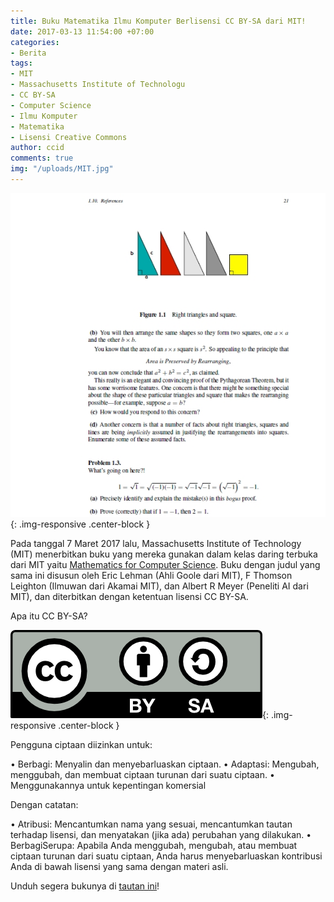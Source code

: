 ```yaml
---
title: Buku Matematika Ilmu Komputer Berlisensi CC BY-SA dari MIT!
date: 2017-03-13 11:54:00 +07:00
categories:
- Berita
tags:
- MIT
- Massachusetts Institute of Technologu
- CC BY-SA
- Computer Science
- Ilmu Komputer
- Matematika
- Lisensi Creative Commons
author: ccid
comments: true
img: "/uploads/MIT.jpg"
---
```


![MIT.jpg](/uploads/MIT.jpg){: .img-responsive .center-block }

Pada tanggal 7 Maret 2017 lalu, Massachusetts Institute of Technology (MIT) menerbitkan buku yang mereka gunakan dalam kelas daring terbuka dari MIT yaitu [Mathematics for Computer Science](https://ocw.mit.edu/courses/electrical-engineering-and-computer-science/6-042j-mathematics-for-computer-science-fall-2010/index.htm). Buku dengan judul yang sama ini disusun oleh Eric Lehman (Ahli Goole dari MIT), F Thomson Leighton (Ilmuwan dari Akamai MIT), dan Albert R Meyer (Peneliti AI dari MIT), dan diterbitkan dengan ketentuan lisensi CC BY-SA.

Apa itu CC BY-SA?

![by-sa-aa61b0.png](/uploads/by-sa-aa61b0.png){: .img-responsive .center-block }

Pengguna ciptaan diizinkan untuk:

•  Berbagi: Menyalin dan menyebarluaskan ciptaan.
•  Adaptasi: Mengubah, menggubah, dan membuat ciptaan turunan dari suatu ciptaan. 
•  Menggunakannya untuk kepentingan komersial 

Dengan catatan:

• Atribusi: Mencantumkan nama yang sesuai, mencantumkan tautan terhadap lisensi, dan menyatakan (jika ada) perubahan yang dilakukan.
• BerbagiSerupa: Apabila Anda menggubah, mengubah, atau membuat ciptaan turunan dari suatu ciptaan, Anda harus menyebarluaskan kontribusi Anda di bawah lisensi yang sama dengan materi asli.

Unduh segera bukunya di [tautan ini](https://courses.csail.mit.edu/6.042/spring17/mcs.pdf)!